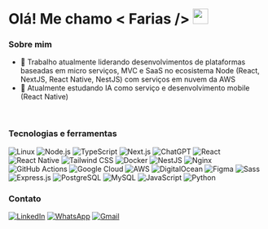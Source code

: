 # Olá! Me chamo < Farias /> <img src ="https://raw.githubusercontent.com/rahulbanerjee26/githubProfileReadmeGenerator/main/gifs/wave.gif" width='30px' height='30px'>

### Sobre mim

- 🔭 Trabalho atualmente liderando desenvolvimentos de plataformas baseadas em micro serviços, MVC e SaaS no ecosistema Node (React, NextJS, React Native, NestJS) com serviços em nuvem da AWS
- 🌱 Atualmente estudando IA como serviço e desenvolvimento mobile (React Native)

<br>

### Tecnologias e ferramentas

![Linux](https://img.shields.io/badge/Linux-FCC624?logo=linux&logoColor=black)
![Node.js](https://img.shields.io/badge/-Node.js-339933?logo=nodedotjs&logoColor=white&style=flat-square)
![TypeScript](https://img.shields.io/badge/-TypeScript-007ACC?logo=typescript&logoColor=white&style=flat-square)
![Next.js](https://img.shields.io/badge/-Next.js-000000?logo=nextdotjs&logoColor=white&style=flat-square)
![ChatGPT](https://img.shields.io/badge/ChatGPT-74aa9c?logo=openai&logoColor=white)
![React](https://img.shields.io/badge/-React-61DAFB?logo=react&logoColor=white&style=flat-square)
![React Native](https://img.shields.io/badge/React_Native-%2320232a.svg?logo=react&logoColor=%2361DAFB)
![Tailwind CSS](https://img.shields.io/badge/-TailwindCSS-38B2AC?logo=tailwindcss&logoColor=white&style=flat-square)
![Docker](https://img.shields.io/badge/-Docker-2496ED?logo=docker&logoColor=white&style=flat-square)
![NestJS](https://img.shields.io/badge/-NestJS-E0234E?logo=nestjs&logoColor=white&style=flat-square)
![Nginx](https://img.shields.io/badge/-Nginx-009639?logo=nginx&logoColor=white&style=flat-square)
![GitHub Actions](https://img.shields.io/badge/GitHub_Actions-2088FF?logo=github-actions&logoColor=white)
![Google Cloud](https://img.shields.io/badge/Google%20Cloud-%234285F4.svg?logo=google-cloud&logoColor=white)
![AWS](https://img.shields.io/badge/AWS-%23FF9900.svg?logo=amazon-web-services&logoColor=white)
![DigitalOcean](https://img.shields.io/badge/DigitalOcean-%230167ff.svg?logo=digitalOcean&logoColor=white)
![Figma](https://img.shields.io/badge/Figma-F24E1E?logo=figma&logoColor=white)
![Sass](https://img.shields.io/badge/-Sass-CC6699?logo=sass&logoColor=white&style=flat-square)
![Express.js](https://img.shields.io/badge/-Express.js-000000?logo=express&logoColor=white&style=flat-square)
![PostgreSQL](https://img.shields.io/badge/-PostgreSQL-4169E1?logo=postgresql&logoColor=white&style=flat-square)
![MySQL](https://img.shields.io/badge/-MySQL-4479A1?logo=mysql&logoColor=white&style=flat-square)
![JavaScript](https://img.shields.io/badge/-JavaScript-F7DF1E?logo=javascript&logoColor=black&style=flat-square)
![Python](https://img.shields.io/badge/Python-3776AB?logo=python&logoColor=fff)

<!-- ### Estatísticas

<p>
  <img
    align="left"
    alt="GitHub Stats"
    height="200"
    style="padding-right: 10px;"
    src="https://github-readme-stats.vercel.app/api?username=e-farias&show_icons=true&theme=transparent&include_all_commits=true&locale=pt-br"
  />
</p>

<br> -->

### Contato

[![LinkedIn](https://custom-icon-badges.demolab.com/badge/LinkedIn-0A66C2?logo=linkedin-white&logoColor=fff)](https://www.linkedin.com/in/thefarias/)
[![WhatsApp](https://img.shields.io/badge/WhatsApp-25D366?logo=whatsapp&logoColor=white)](https://wa.me/5581982402134?text=Ol%C3%A1,%20queria%20bater%20um%20papo%20sobre%20tecnologia!)
[![Gmail](https://img.shields.io/badge/Gmail-D14836?logo=gmail&logoColor=white)](mailto:contato@fariasdev.com)
